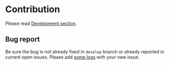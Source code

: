 # Contribution

Please read [Development section](https://github.com/ampache/ampache/wiki#development).

## Bug report

Be sure the bug is not already fixed in `develop` branch or already reported in current open issues.
Please add [some logs](https://github.com/ampache/ampache/wiki/Troubleshooting#enable-logging) with your new issue.
